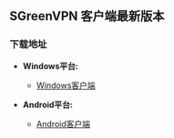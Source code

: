 ## SGreenVPN 客户端最新版本
### 下载地址
- **Windows平台:**
  * [Windows客户端]()

- **Android平台:**
  * [Android客户端](https://github.com/newbreedlimited/greenvpn/blob/master/sgreen_1.0e_signed.apk?raw=true)
